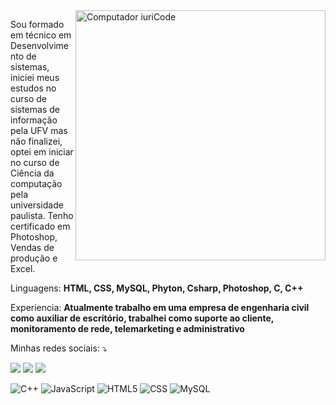 <img src="https://raw.githubusercontent.com/MicaelliMedeiros/micaellimedeiros/master/image/computer-illustration.png" min-width="400px" max-width="400px" width="400px" align="right" alt="Computador iuriCode">

<p align="left"> 
  Sou formado em técnico em Desenvolvimento de sistemas, iniciei meus estudos no curso de sistemas de informação pela UFV mas não finalizei, optei em iniciar no curso de Ciência da computação pela universidade paulista.
Tenho certificado em Photoshop, Vendas de produção e Excel.
</p>

<p align="left">
  Linguagens: <strong>HTML, CSS, MySQL, Phyton, Csharp, Photoshop, C, C++</strong>
</p>

<p align="left">
   Experiencia: <strong>Atualmente trabalho em uma empresa de engenharia civil como auxiliar de escritório, trabalhei como suporte ao cliente, monitoramento de rede, telemarketing e administrativo</strong>
</p>

<p align="left">
  Minhas redes sociais: ⤵️
</p>

<p align="left">
  <a href="#" alt="Gmail">
  <img src="https://img.shields.io/badge/-Gmail-FF0000?style=flat-square&labelColor=FF0000&logo=gmail&logoColor=white&link=fernandolimadiniz2002@gmail.com" /></a>

  <a href="#" alt="Linkedin">
  <img src="https://img.shields.io/badge/-Linkedin-0e76a8?style=flat-square&logo=Linkedin&logoColor=white&link=https://www.linkedin.com/in/fernando-diniz-b8758121a/" /></a>

  <a href="#" alt="Instagram">
  <img src="https://img.shields.io/badge/-Instagram-DF0174?style=flat-square&labelColor=DF0174&logo=instagram&logoColor=white&link=https://www.instagram.com/diniz.fld/?next=%2F"/></a>
</p>  



  ![C++](https://img.shields.io/badge/-C++-333333?style=flat&logo=C%2B%2B&logoColor=00599C)
   ![JavaScript](https://img.shields.io/badge/-JavaScript-333333?style=flat&logo=javascript)
  ![HTML5](https://img.shields.io/badge/-HTML5-333333?style=flat&logo=HTML5)
  ![CSS](https://img.shields.io/badge/-CSS-333333?style=flat&logo=CSS3&logoColor=1572B6)
  ![MySQL](https://img.shields.io/badge/-MySQL-333333?style=flat&logo=mysql)

